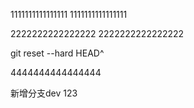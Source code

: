 1111111111111111
1111111111111111

2222222222222222
2222222222222222

git reset --hard HEAD^

4444444444444444

新增分支dev
123